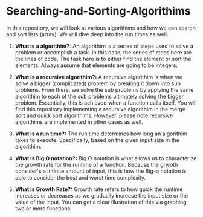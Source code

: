 # Searching-and-Sorting-Algorithims
In this repository, we will look at various algorithims and how we can search and sort lists (array). We will dive deep into the run times as well.

1. **What is a algorithim?:** An algorithim is a series of steps used to solve a problem or accomplish a task. In this case, the series of steps here are the lines of code. The task here is to either find the element or sort the elements. Always assume that elements are going to be integers. 

2. **What is a recursive algorithim?:** A recursive algorithim is when we solve a bigger (complicated) problem by breaking it down into sub problems. From there, we solve the sub problems by applying the same algorithim to each of the sub problems ultimately solving the bigger problem. Essentially, this is achieved when a function calls itself. You will find this repository implementing a recursive algorithim in the merge sort and quick sort algorithims. However, please note recursive algorithims are implemented in other cases as well. 

3. **What is a run time?:** The run time determines how long an algorithim takes to execute. Specifically, based on the given input size in the algorithim. 

4. **What is Big O notation?:** Big O notation is what allows us to characterize the growth rate for the runtime of a function. Because the grwoth consider's a infinite amount of input, this is how the Big-o notation is able to consider the best and worst time complexity. 

5. **What is Growth Rate?:** Growth rate refers to how quick the runtime increases or decreases as we gradually increase the input size or the value of the input. You can get a clear illustration of this via graphing two or more functions.  
